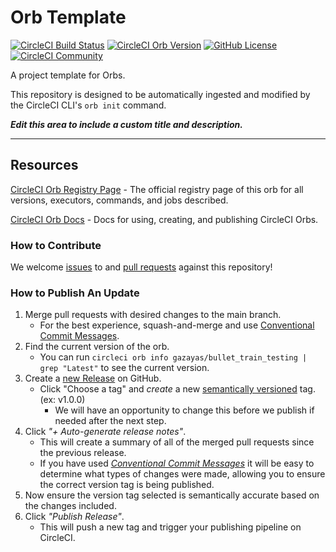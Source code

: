 # Orb Template


[![CircleCI Build Status](https://circleci.com/gh/gazayas/bullet_train_testing-orb.svg?style=shield "CircleCI Build Status")](https://circleci.com/gh/gazayas/bullet_train_testing-orb) [![CircleCI Orb Version](https://badges.circleci.com/orbs/gazayas/bullet_train_testing.svg)](https://circleci.com/orbs/registry/orb/gazayas/bullet_train_testing) [![GitHub License](https://img.shields.io/badge/license-MIT-lightgrey.svg)](https://raw.githubusercontent.com/gazayas/bullet_train_testing-orb/master/LICENSE) [![CircleCI Community](https://img.shields.io/badge/community-CircleCI%20Discuss-343434.svg)](https://discuss.circleci.com/c/ecosystem/orbs)



A project template for Orbs.

This repository is designed to be automatically ingested and modified by the CircleCI CLI's `orb init` command.

_**Edit this area to include a custom title and description.**_

---

## Resources

[CircleCI Orb Registry Page](https://circleci.com/orbs/registry/orb/gazayas/bullet_train_testing) - The official registry page of this orb for all versions, executors, commands, and jobs described.

[CircleCI Orb Docs](https://circleci.com/docs/2.0/orb-intro/#section=configuration) - Docs for using, creating, and publishing CircleCI Orbs.

### How to Contribute

We welcome [issues](https://github.com/gazayas/bullet_train_testing-orb/issues) to and [pull requests](https://github.com/gazayas/bullet_train_testing-orb/pulls) against this repository!

### How to Publish An Update
1. Merge pull requests with desired changes to the main branch.
    - For the best experience, squash-and-merge and use [Conventional Commit Messages](https://conventionalcommits.org/).
2. Find the current version of the orb.
    - You can run `circleci orb info gazayas/bullet_train_testing | grep "Latest"` to see the current version.
3. Create a [new Release](https://github.com/gazayas/bullet_train_testing-orb/releases/new) on GitHub.
    - Click "Choose a tag" and _create_ a new [semantically versioned](http://semver.org/) tag. (ex: v1.0.0)
      - We will have an opportunity to change this before we publish if needed after the next step.
4.  Click _"+ Auto-generate release notes"_.
    - This will create a summary of all of the merged pull requests since the previous release.
    - If you have used _[Conventional Commit Messages](https://conventionalcommits.org/)_ it will be easy to determine what types of changes were made, allowing you to ensure the correct version tag is being published.
5. Now ensure the version tag selected is semantically accurate based on the changes included.
6. Click _"Publish Release"_.
    - This will push a new tag and trigger your publishing pipeline on CircleCI.